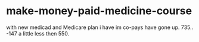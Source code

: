 # make-money-paid-medicine-course
with new medicad and Medicare  plan i have im co-pays  have gone up. 735.. -147 a little  less then 550.
